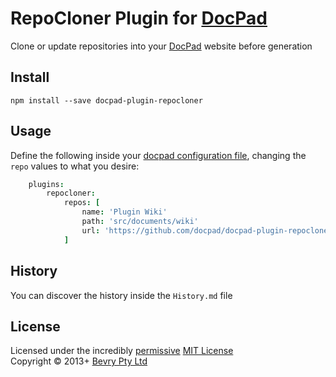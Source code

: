 # RepoCloner Plugin for [DocPad](http://docpad.org)
Clone or update repositories into your [DocPad](http://docpad.org) website before generation


## Install

```
npm install --save docpad-plugin-repocloner
```



## Usage

Define the following inside your [docpad configuration file](http://docpad.org/docs/config), changing the `repo` values to what you desire:

``` coffee
	plugins:
		repocloner:
			repos: [
				name: 'Plugin Wiki'
				path: 'src/documents/wiki'
				url: 'https://github.com/docpad/docpad-plugin-repocloner.wiki.git'
			]
```



## History
You can discover the history inside the `History.md` file



## License
Licensed under the incredibly [permissive](http://en.wikipedia.org/wiki/Permissive_free_software_licence) [MIT License](http://creativecommons.org/licenses/MIT/)
<br/>Copyright &copy; 2013+ [Bevry Pty Ltd](http://bevry.me)